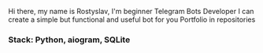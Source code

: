 Hi there, my name is Rostyslav, I'm beginner Telegram Bots Developer
I can create a simple but functional and useful bot for you
Portfolio in repositories
### Stack: Python, aiogram, SQLite
